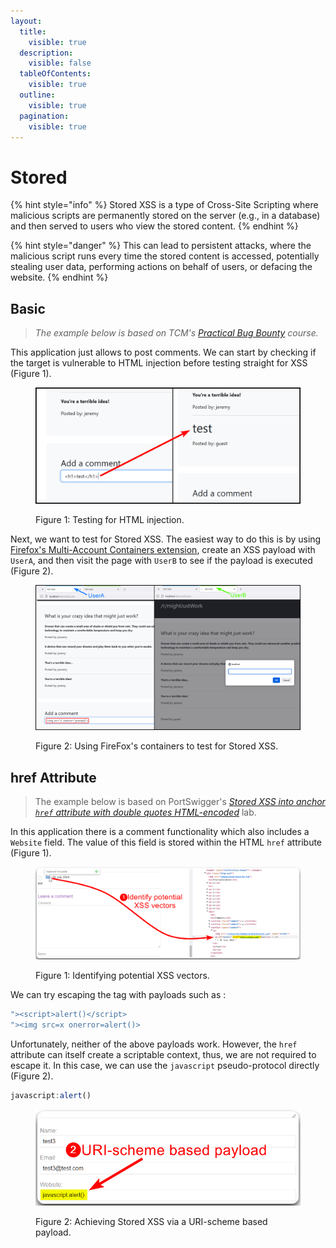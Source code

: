 ```yaml
---
layout:
  title:
    visible: true
  description:
    visible: false
  tableOfContents:
    visible: true
  outline:
    visible: true
  pagination:
    visible: true
---
```


# Stored

{% hint style="info" %}
Stored XSS is a type of Cross-Site Scripting where malicious scripts are permanently stored on the server (e.g., in a database) and then served to users who view the stored content.
{% endhint %}

{% hint style="danger" %}
This can lead to persistent attacks, where the malicious script runs every time the stored content is accessed, potentially stealing user data, performing actions on behalf of users, or defacing the website.
{% endhint %}

## Basic

> _The example below is based on TCM's_ [_Practical Bug Bounty_](https://academy.tcm-sec.com/p/practical-bug-bounty) _course._

This application just allows to post comments. We can start by checking if the target is vulnerable to HTML injection before testing straight for XSS (Figure 1).

<figure><img src="../../../../.gitbook/assets/web_xss_stored_basic_1.png" alt=""><figcaption><p>Figure 1: Testing for HTML injection.</p></figcaption></figure>

Next, we want to test for Stored XSS. The easiest way to do this is by using [Firefox's Multi-Account Containers extension](../../authorization/automated-a-b-testing.md#multi-account-containers), create an XSS payload with `UserA`, and then visit the page with `UserB` to see if the payload is executed (Figure 2).

<figure><img src="../../../../.gitbook/assets/web_xss_stored_basic_2.png" alt=""><figcaption><p>Figure 2: Using FireFox's containers to test for Stored XSS.</p></figcaption></figure>

## href Attribute

> The example below is based on PortSwigger's [_Stored XSS into anchor `href` attribute with double quotes HTML-encoded_](https://portswigger.net/web-security/cross-site-scripting/contexts/lab-href-attribute-double-quotes-html-encoded) lab.

In this application there is a comment functionality which also includes a `Website` field. The value of this field is stored within the HTML `href` attribute (Figure 1).

<figure><img src="../../../../.gitbook/assets/web_xss_stored_1.png" alt=""><figcaption><p>Figure 1: Identifying potential XSS vectors.</p></figcaption></figure>

We can try escaping the tag with payloads such as :

```javascript
"><script>alert()</script>
"><img src=x onerror=alert()>
```

Unfortunately, neither of the above payloads work. However, the `href` attribute can itself create a scriptable context, thus, we are not required to escape it. In this case, we can use the `javascript` pseudo-protocol directly (Figure 2).

```javascript
javascript:alert()
```

<figure><img src="../../../../.gitbook/assets/web_xss_stored_2.png" alt="" width="544"><figcaption><p>Figure 2: Achieving Stored XSS via a URI-scheme based payload.</p></figcaption></figure>
